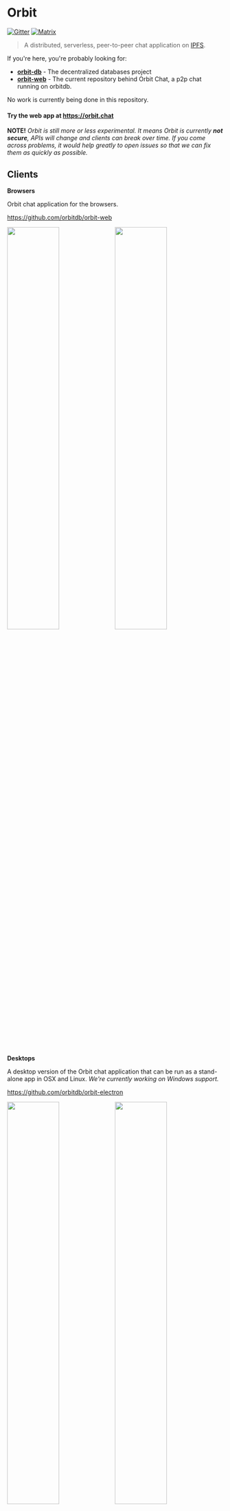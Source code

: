# Orbit

[![Gitter](https://img.shields.io/gitter/room/nwjs/nw.js.svg)](https://gitter.im/orbitdb/Lobby) [![Matrix](https://img.shields.io/badge/matrix-%23orbitdb%3Apermaweb.io-blue.svg)](https://riot.permaweb.io/#/room/#orbitdb:permaweb.io) 

> A distributed, serverless, peer-to-peer chat application on [IPFS](http://ipfs.io).

If you're here, you're probably looking for:
- [**orbit-db**](https://github.com/orbitdb/orbit-db) - The decentralized databases project
- [**orbit-web**](https://github.com/orbitdb/orbit-web) - The current repository behind Orbit Chat, a p2p chat running on orbitdb. 

No work is currently being done in this repository.

#### Try the web app at https://orbit.chat

**NOTE!** _Orbit is still more or less experimental. It means Orbit is currently **not secure**, APIs will change and clients can break over time. If you come across problems, it would help greatly to open issues so that we can fix them as quickly as possible._

## Clients

**Browsers**

Orbit chat application for the browsers.

https://github.com/orbitdb/orbit-web

<img src="https://raw.githubusercontent.com/orbitdb/orbit-web/master/screenshots/screenshot1.png" width="49%">
<img src="https://raw.githubusercontent.com/orbitdb/orbit-web/master/screenshots/screenshot2.png" width="49%">

**Desktops**

A desktop version of the Orbit chat application that can be run as a stand-alone app in OSX and Linux. *We're currently working on Windows support.*

https://github.com/orbitdb/orbit-electron

<img src="https://github.com/orbitdb/orbit-electron/raw/master/screenshots/orbit-electron-screenshot1.png" width="49%">
<img src="https://github.com/orbitdb/orbit-electron/raw/master/screenshots/orbit-electron-screenshot2.png" width="49%">

**Terminal**

A prototype of a terminal client.

https://github.com/orbitdb/orbit-textui

## Core Library

### orbit-core

Orbit is intended to be embeddable in applications. `orbit-core` is a JavaScript implementation which can be used in Node.js, Browser and Electron applications and on websites.

[orbit-core](https://github.com/orbitdb/orbit-core)

### orbit-db

A serverless, p2p database built on IPFS. Orbit uses `orbit-db` to have a database for each channel in the chat network.

[orbit-db](https://github.com/haadcode/orbit-db)

### js-ipfs

A new peer-to-peer hypermedia protocol. Orbit uses IPFS as its data storage and [libp2p](https://github.com/libp2p/js-libp2p) to handle all the p2p networking.

- [js-ipfs](https://github.com/ipfs/js-ipfs) - IPFS JavaScript implementation
- [go-ipfs](https://github.com/ipfs/go-ipfs) - IPFS Go implementation
- https://github.com/ipfs/ipfs - IPFS on Github
- https://ipfs.io - IPFS Website

## Contributing

We would be happy to accept PRs! If you want to work on something, it'd be good to talk beforehand to make sure nobody else is working on it. You can reach us on [on Gitter](https://gitter.im/orbitdb/Lobby), or in the comments of the [issues section](https://github.com/orbitdb/orbit/issues). At the moment, progress in this particular repo is on hold. PRs are unlikely to be merged, and the issues are a bit stale.

We also have **regular community calls**, which we announce in the issues in [the @orbitdb welcome repository](https://github.com/orbitdb/welcome/issues). Join us!

For specific guidelines for contributing to this repository, check out the [Contributing guide](CONTRIBUTING.md). For more on contributing to OrbitDB in general, take a look at the [@OrbitDB welcome repository](https://github.com/orbitdb/welcome). Please note that all interactions in [@OrbitDB](https://github.com/orbitdb) fall under our [Code of Conduct](CODE_OF_CONDUCT.md).

## License

[MIT](LICENSE) © 2015-2018 Protocol Labs Inc., 2018-2019 Haja Networks Oy
